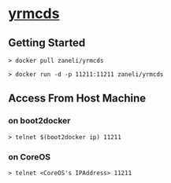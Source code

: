 # [yrmcds](https://github.com/cybozu/yrmcds)

## Getting Started

```
> docker pull zaneli/yrmcds

> docker run -d -p 11211:11211 zaneli/yrmcds
```

## Access From Host Machine

### on boot2docker

```
> telnet $(boot2docker ip) 11211
```

### on CoreOS

```
> telnet <CoreOS's IPAddress> 11211
```
